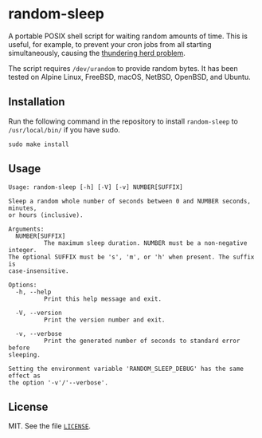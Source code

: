 # random-sleep

A portable POSIX shell script for waiting random amounts of time.
This is useful, for example, to prevent your cron jobs from all starting simultaneously, causing the [thundering herd problem](https://en.wikipedia.org/wiki/Thundering_herd_problem).

The script requires `/dev/urandom` to provide random bytes.
It has been tested on Alpine Linux, FreeBSD, macOS, NetBSD, OpenBSD, and Ubuntu.

## Installation

Run the following command in the repository to install `random-sleep` to `/usr/local/bin/` if you have sudo.

```shell
sudo make install
```

## Usage

```none
Usage: random-sleep [-h] [-V] [-v] NUMBER[SUFFIX]

Sleep a random whole number of seconds between 0 and NUMBER seconds, minutes,
or hours (inclusive).

Arguments:
  NUMBER[SUFFIX]
          The maximum sleep duration. NUMBER must be a non-negative integer.
The optional SUFFIX must be 's', 'm', or 'h' when present. The suffix is
case-insensitive.

Options:
  -h, --help
          Print this help message and exit.

  -V, --version
          Print the version number and exit.

  -v, --verbose
          Print the generated number of seconds to standard error before
sleeping.

Setting the environment variable 'RANDOM_SLEEP_DEBUG' has the same effect as
the option '-v'/'--verbose'.
```

## License

MIT.
See the file [`LICENSE`](LICENSE).
